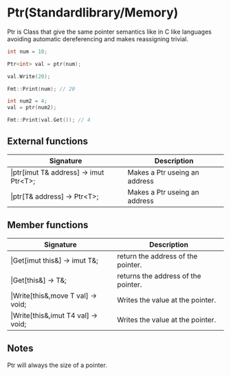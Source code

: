 # Ptr(Standardlibrary/Memory)

Ptr is Class that give the same pointer semantics like in C like languages avoiding automatic dereferencing and makes reassigning trivial.

```cpp
int num = 10;

Ptr<int> val = ptr(num);

val.Write(20);

Fmt::Print(num); // 20

int num2 = 4;
val = ptr(num2);

Fmt::Print(val.Get()); // 4 

```
## External functions
|  Signature |  Description
 --- | --- |
\|ptr[imut T& address] -> imut Ptr\<T>; | Makes a Ptr useing an address
\|ptr[T& address] -> Ptr\<T>; | Makes a Ptr useing an address

## Member functions
|  Signature |  Description
 --- | --- |
\|Get[imut this&] -> imut T&; | return the address of the pointer.
\|Get[this&] -> T&; | returns the address of the pointer.
\|Write[this&,move T val] -> void; | Writes the value at the pointer.
\|Write[this&,imut T4 val] -> void; | Writes the value at the pointer.

## Notes
Ptr will always the size of a pointer.